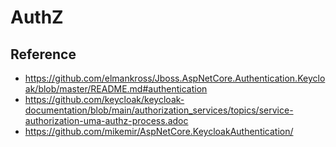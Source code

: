 # AuthZ


## Reference

* <https://github.com/elmankross/Jboss.AspNetCore.Authentication.Keycloak/blob/master/README.md#authentication>
* <https://github.com/keycloak/keycloak-documentation/blob/main/authorization_services/topics/service-authorization-uma-authz-process.adoc>
* <https://github.com/mikemir/AspNetCore.KeycloakAuthentication/>